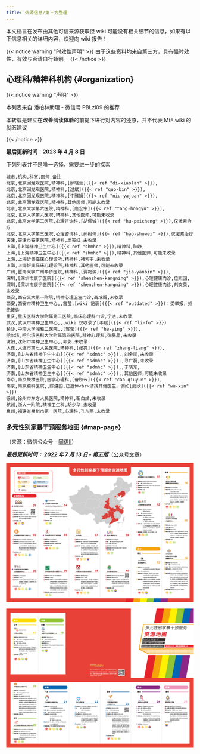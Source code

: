 ```yaml
---
title: 外源信息/第三方整理
---
```


本文档旨在发布由其他可信来源获取但 wiki 可能没有相关细节的信息，如果有以下信息相关的详细内容，欢迎向 wiki 报告！

{{< notice warning "时效性声明" >}}
由于这些资料均来自第三方，具有强时效性，有效与否请自行甄别。
{{< /notice >}}

## 心理科/精神科机构 {#organization}

{{< notice warning "声明" >}}

本列表来自 潘柏林助理 - 微信号 PBLzl09 的推荐

本转载是建立在**改善阅读体验**的前提下进行对内容的还原，并不代表 MtF.wiki 的就医建议

{{< /notice >}}

**最后更新时间：2023 年 4 月 8 日**

下列列表并不是唯一选择，需要进一步的探索

```csv
城市,机构,科室,医师,备注
北京,北京回龙观医院,精神科,[邸晓兰]({{< ref "di-xiaolan" >}}),
北京,北京回龙观医院,精神科,[过斌]({{< ref "guo-bin" >}}),
北京,北京回龙观医院,精神科,[牛雅娟]({{< ref "niu-yajuan" >}}),
北京,北京回龙观医院,精神科,其他医师,可能未收录
北京,北京大学第六医院,精神科,[唐宏宇]({{< ref "tang-hongyu" >}}),
北京,北京大学第六医院,精神科,其他医师,可能未收录
北京,北京大学第三医院,心理咨询科,[胡佩诚]({{< ref "hu-peicheng" >}}),仅激素治疗
北京,北京大学第三医院,心理咨询科,[郝树伟]({{< ref "hao-shuwei" >}}),仅激素治疗
天津,天津市安定医院,精神科,周天红,未收录
上海,[上海精神卫生中心]({{< ref "shmhc" >}}),精神科,陆峥,
上海,[上海精神卫生中心]({{< ref "shmhc" >}}),精神科,其他医师,可能未收录
上海,上海忻奥临床心理诊所,精神科,褚索宇,未收录
上海,上海忻奥临床心理诊所,精神科,其他医师,可能未收录
广州,暨南大学广州华侨医院,精神科,[贾艳滨]({{< ref "jia-yanbin" >}}),
深圳,[深圳市康宁医院]({{< ref "shenzhen-kangning" >}}),心理健康门诊,位照国,
深圳,[深圳市康宁医院]({{< ref "shenzhen-kangning" >}}),心理健康门诊,刘文英,未收录
西安,西安交大第一附院,精神心理卫生门诊,高成阁,未收录
西安,西安市精神卫生中心,,雷莹,[wiki 记录]({{< ref "outdated" >}})：受举报，拒绝接诊
重庆,重庆医科大学附属第三医院,临床心理科门诊,宁洁,未收录
武汉,武汉市精神卫生中心,,,wiki 仅收录了[李赋]({{< ref "li-fu" >}})
长沙,中南大学湘雅二医院,,[贺莹]({{< ref "he-ying" >}}),
哈尔滨,哈尔滨医科大学附属第四医院,精神心理科,张磊晶,未收录
沈阳,沈阳市精神卫生中心,,郭影,未收录
大连,大连市第七人民医院,精神科,[张亮]({{< ref "zhang-liang" >}}),
济南,[山东省精神卫生中心]({{< ref "sdmhc" >}}),,刘金同,未收录
济南,[山东省精神卫生中心]({{< ref "sdmhc" >}}),,寻广磊,未收录
济南,[山东省精神卫生中心]({{< ref "sdmhc" >}}),,于晓东,
济南,[山东省精神卫生中心]({{< ref "sdmhc" >}}),,其他医师,可能未收录
南京,南京鼓楼医院,医学心理科,[曹秋云]({{< ref "cao-qiuyun" >}}),
南京,南京脑科医院,,陈建国,已退休<br>请找其他医生，例如[武欣]({{< ref "wu-xin" >}})
徐州,徐州市东方人民医院,精神科,靳自斌,未收录
杭州,浙大一附院,精神卫生科,胡少华,未收录
泉州,福建省泉州市第一医院,心理科,孔东燕,未收录
```

### 多元性别家暴干预服务地图 {#map-page}

（来源：微信公众号 - [同语II](weixin://tongyu2005-ii)）

***最后更新时间： 2022 年 7 月 13 日 - 第五版***（[公众号文章](https://mp.weixin.qq.com/s/jzFVpU99rlFaxZZkqWDM0g)）

![Figure 1](mappage1.png)

![Figure 2](mappage2.png)

